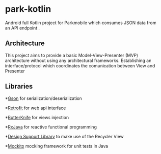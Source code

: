 # park-kotlin

Android full Kotlin project for Parkmobile which consumes JSON data from an API endpoint .

## Architecture 

This project aims to provide a basic Model-View-Presenter (MVP) architecture without using any architectural frameworks.
Establishing an interface/protocol which coordinates the comunication between View and Presenter

## Libraries 

*[Gson](https://github.com/google/gson) for serialization/deserialization

*[Retrofit](http://square.github.io/retrofit/) for web api interface

*[ButterKnife](http://jakewharton.github.io/butterknife/) for views injection

*[RxJava](https://github.com/ReactiveX/RxJava) for reactive functional programming

*[Design Support Library](https://developer.android.com/training/material/design-library.html) to make use of the Recycler View

*[Mockito](http://site.mockito.org/) mocking framework for unit tests in Java

